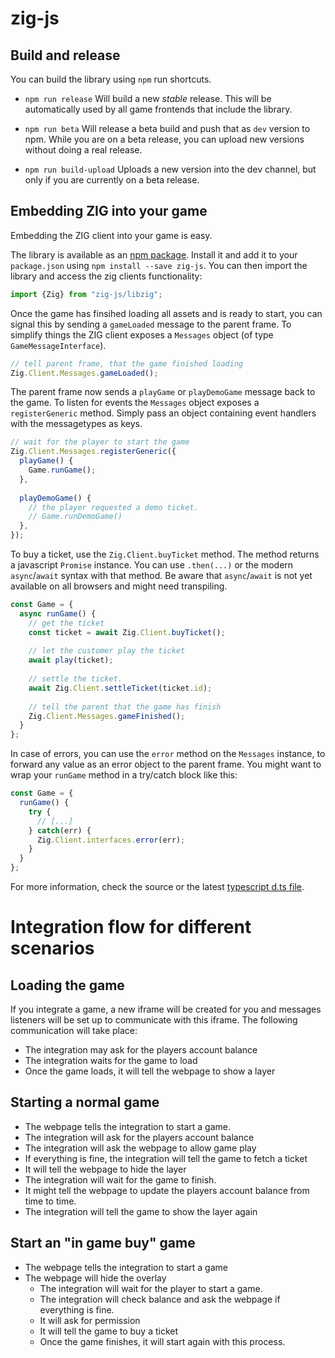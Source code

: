 # zig-js

## Build and release

You can build the library using `npm` run shortcuts.

 * `npm run release` Will build a new *stable* release. This will be automatically
 used by all game frontends that include the library.
 
 * `npm run beta` Will release a beta build and push that as `dev` version to npm.
 While you are on a beta release, you can upload new versions without doing a real release.
 
 * `npm run build-upload` Uploads a new version into the dev channel,
 but only if you are currently on a beta release.


## Embedding ZIG into your game

Embedding the ZIG client into your game is easy.
 
The library is available as an [npm package](https://www.npmjs.com/package/zig-js).
Install it and add it to your `package.json` using `npm install --save zig-js`.
You can then import the library and access the zig clients functionality:
```js
import {Zig} from "zig-js/libzig";
```

Once the game has finsihed loading all assets and is ready to start, you can signal
this by sending a `gameLoaded` message to the parent frame. To simplify things the
ZIG client exposes a `Messages` object (of type `GameMessageInterface`).

```js
// tell parent frame, that the game finished loading
Zig.Client.Messages.gameLoaded();
```

The parent frame now sends a `playGame` or `playDemoGame` message back to the game.
To listen for events the `Messages` object exposes a `registerGeneric` method. Simply
pass an object containing event handlers with the messagetypes as keys. 

```js
// wait for the player to start the game
Zig.Client.Messages.registerGeneric({
  playGame() {
    Game.runGame();
  },
  
  playDemoGame() {
    // the player requested a demo ticket.
    // Game.runDemoGame()
  },
});
```

To buy a ticket, use the `Zig.Client.buyTicket` method. The method returns a
javascript `Promise` instance. You can use `.then(...)` or the modern `async`/`await`
syntax with that method. Be aware that `async`/`await` is not yet available on all browsers
and might need transpiling.

```js
const Game = {
  async runGame() {
    // get the ticket
    const ticket = await Zig.Client.buyTicket();
    
    // let the customer play the ticket
    await play(ticket);
    
    // settle the ticket.
    await Zig.Client.settleTicket(ticket.id);
    
    // tell the parent that the game has finish
    Zig.Client.Messages.gameFinished();
  }
};
```

In case of errors, you can use the `error` method on the `Messages` instance, to forward any
value as an error object to the parent frame. You might want to wrap your `runGame` method in a try/catch
block like this:
```js
const Game = {
  runGame() {
    try {
      // [...]
    } catch(err) {
      Zig.Client.interfaces.error(err);
    }
  }
};
```

For more information, check the source or the latest [typescript d.ts file](https://unpkg.com/zig-js/libzig.d.ts).





# Integration flow for different scenarios

## Loading the game

If you integrate a game, a new iframe will be created for you and messages listeners will
be set up to communicate with this iframe. The following communication will take place:

* The integration may ask for the players account balance
* The integration waits for the game to load
* Once the game loads, it will tell the webpage to show a layer

## Starting a normal game

* The webpage tells the integration to start a game.
* The integration will ask for the players account balance
* The integration will ask the webpage to allow game play  
* If everything is fine, the integration will tell the game to fetch a ticket
* It will tell the webpage to hide the layer
* The integration will wait for the game to finish.
* It might tell the webpage to update the players account balance from time to time.
* The integration will tell the game to show the layer again 

## Start an "in game buy" game

* The webpage tells the integration to start a game
* The webpage will hide the overlay
  * The integration will wait for the player to start a game.
  * The integration will check balance and ask the webpage
    if everything is fine.
  * It will ask for permission
  * It will tell the game to buy a ticket
  * Once the game finishes, it will start again with this process.
